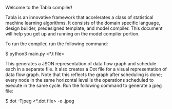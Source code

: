 Welcome to the Tabla compiler!

Tabla is an innovative framework that accelerates a class of statistical machine learning algorithms. It consists of the domain specific language, design builder, predesigned template, and model compiler. This document will help you get up and running on the model compiler portion.

To run the compiler, run the following command:

$ python3 main.py <*.t file>

This generates a JSON representation of data flow graph and schedule each in a separate file. It also creates a Dot file for a visual representation of data flow graph. Note that this reflects the graph after scheduling is done; every node in the same horizontal level is the operations scheduled to execute in the same cycle. Run the following command to generate a jpeg file:

$ dot -Tjpeg <*.dot file> -o <filename>.jpeg